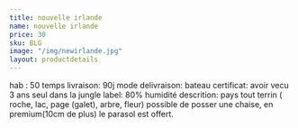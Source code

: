 ```yaml
---
title: nouvelle irlande
name: nouvelle irlande
price: 30
sku: BLG
image: "/img/newirlande.jpg"
layout: productdetails
---
```


hab : 50
temps livraison: 90j
mode delivraison: bateau
certificat: avoir vecu 3 ans seul dans la jungle
label: 80% humidité
descrition: pays tout terrin ( roche, lac, page (galet), arbre, fleur) possible de posser une chaise, en premium(10cm de plus) le parasol est offert.
